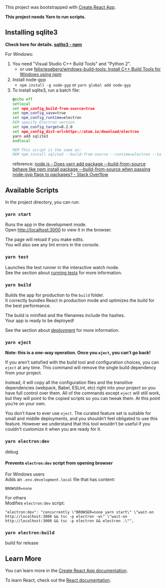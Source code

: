 This project was bootstrapped with [Create React App](https://github.com/facebook/create-react-app).

**This project needs Yarn to run scripts.**

## Installing sqlite3

**Check here for details. [sqlite3 \- npm](https://www.npmjs.com/package/sqlite3#custom-builds-and-electron)**

For Windows:

1. You need "Visual Studio C++ Build Tools" and "Python 2".
   - or use [felixrieseberg/windows\-build\-tools: Install C\+\+ Build Tools for Windows using npm](https://github.com/felixrieseberg/windows-build-tools)
2. Install node-gyp
   - `npm install -g node-gyp` or `yarn global add node-gyp`
3. To install sqlite3, run a batch file:
    ``` bat
    @echo off
    setlocal
    set npm_config_build-from-source=true
    set npm_config_save=true
    set npm_config_runtime=electron
    REM specify Electron version
    set npm_config_target=8.2.0
    set npm_config_dist-url=https://atom.io/download/electron
    yarn add sqlite3
    endlocal

    REM This script is the same as:
    REM npm install sqlite3 --build-from-source --runtime=electron --target=8.2.0 --dist-url=https://atom.io/download/electron
    ```
    reference: [node\.js \- Does yarn add package \-\-build\-from\-source behave like npm install package \-\-build\-from\-source when passing node\-gyp flags to packages? \- Stack Overflow](https://stackoverflow.com/questions/45758461/does-yarn-add-package-build-from-source-behave-like-npm-install-package-buil)

## Available Scripts

In the project directory, you can run:

### `yarn start`

Runs the app in the development mode.<br />
Open [http://localhost:3000](http://localhost:3000) to view it in the browser.

The page will reload if you make edits.<br />
You will also see any lint errors in the console.

### `yarn test`

Launches the test runner in the interactive watch mode.<br />
See the section about [running tests](https://facebook.github.io/create-react-app/docs/running-tests) for more information.

### `yarn build`

Builds the app for production to the `build` folder.<br />
It correctly bundles React in production mode and optimizes the build for the best performance.

The build is minified and the filenames include the hashes.<br />
Your app is ready to be deployed!

See the section about [deployment](https://facebook.github.io/create-react-app/docs/deployment) for more information.

### `yarn eject`

**Note: this is a one-way operation. Once you `eject`, you can’t go back!**

If you aren’t satisfied with the build tool and configuration choices, you can `eject` at any time. This command will remove the single build dependency from your project.

Instead, it will copy all the configuration files and the transitive dependencies (webpack, Babel, ESLint, etc) right into your project so you have full control over them. All of the commands except `eject` will still work, but they will point to the copied scripts so you can tweak them. At this point you’re on your own.

You don’t have to ever use `eject`. The curated feature set is suitable for small and middle deployments, and you shouldn’t feel obligated to use this feature. However we understand that this tool wouldn’t be useful if you couldn’t customize it when you are ready for it.

### `yarn electron:dev`

debug

#### Prevents `electron:dev` script from opening browser

For Windows users  
Adds an `.env.development.local` file that has content:
```
BROWSER=none
```

For others  
Modifies `electron:dev` script:
```
"electron:dev": "concurrently \"BROWSER=none yarn start\" \"wait-on http://localhost:3000 && tsc -p electron -w\" \"wait-on http://localhost:3000 && tsc -p electron && electron .\"",
```

### `yarn electron:build`

build for release

## Learn More

You can learn more in the [Create React App documentation](https://facebook.github.io/create-react-app/docs/getting-started).

To learn React, check out the [React documentation](https://reactjs.org/).

